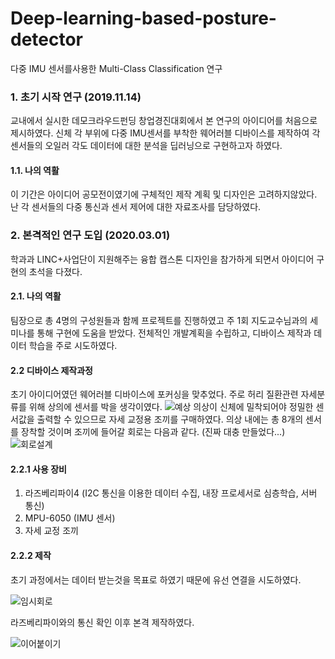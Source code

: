# Deep-learning-based-posture-detector
다중 IMU 센서를사용한 Multi-Class Classification 연구

### 1. 초기 시작 연구 (2019.11.14)
교내에서 실시한 데모크라우드펀딩 창업경진대회에서 본 연구의 아이디어를 처음으로 제시하였다.
신체 각 부위에 다중 IMU센서를 부착한 웨어러블 디바이스를 제작하여 각 센서들의 오일러 각도 데이터에 대한 분석을 딥러닝으로 구현하고자 하였다.
#### 1.1. 나의 역활
이 기간은 아이디어 공모전이였기에 구체적인 제작 계획 및 디자인은 고려하지않았다.
난 각 센서들의 다중 통신과 센서 제어에 대한 자료조사를 담당하였다.

### 2. 본격적인 연구 도입 (2020.03.01)
학과과 LINC+사업단이 지원해주는 융합 캡스톤 디자인을 참가하게 되면서 아이디어 구현의 초석을 다졌다.

#### 2.1. 나의 역활
팀장으로 총 4명의 구성원들과 함께 프로젝트를 진행하였고 주 1회 지도교수님과의 세미나를 통해 구현에 도움을 받았다. 
전체적인 개발계획을 수립하고, 디바이스 제작과 데이터 학습을 주로 시도하였다.
#### 2.2 디바이스 제작과정
초기 아이디어였던 웨어러블 디바이스에 포커싱을 맞추었다. 주로 허리 질환관련 자세분류를 위해 상의에 센서를 박을 생각이였다.
![예상](https://user-images.githubusercontent.com/44052428/114373133-409bab00-9bbd-11eb-86af-cf2616144fd2.png)
의상이 신체에 밀착되어야 정밀한 센서값을 출력할 수 있으므로 자세 교정용 조끼를 구매하였다.
의상 내에는 총 8개의 센서를 장착할 것이며 조끼에 들어갈 회로는 다음과 같다. (진짜 대충 만들었다...)
![회로설계](https://user-images.githubusercontent.com/44052428/114373321-6e80ef80-9bbd-11eb-83aa-82a2acb444f4.jpg)
#### 2.2.1 사용 장비
1. 라즈베리파이4 (I2C 통신을 이용한 데이터 수집, 내장 프로세서로 심층학습, 서버 통신)
2. MPU-6050 (IMU 센서)
3. 자세 교정 조끼
#### 2.2.2 제작
초기 과정에서는 데이터 받는것을 목표로 하였기 때문에 유선 연결을 시도하였다.

![임시회로](https://user-images.githubusercontent.com/44052428/114374462-a0df1c80-9bbe-11eb-9011-158fa4959b43.jpg)

라즈베리파이와의 통신 확인 이후 본격 제작하였다.

![이어붙이기](https://user-images.githubusercontent.com/44052428/114374491-a6d4fd80-9bbe-11eb-936b-c427786f17e2.jpg)
